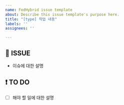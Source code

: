 ```yaml
---
name: FedHybrid issue template
about: Describe this issue template's purpose here.
title: "[type] 작업 내용"
labels: ''
assignees: ''

---
```


## **🧩 ISSUE**

- 이슈에 대한 설명

## **❗ TO DO**

- [ ] 해야 할 일에 대한 설명
